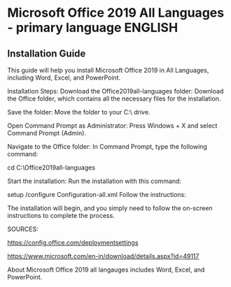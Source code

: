 # Microsoft Office 2019 All Languages - primary language ENGLISH
## Installation Guide
This guide will help you install Microsoft Office 2019 in All Languages, including Word, Excel, and PowerPoint.


Installation Steps:
Download the Office2019all-languages folder:
Download the Office folder, which contains all the necessary files for the installation.

Save the folder:
Move the folder to your C:\ drive.

Open Command Prompt as Administrator:
Press Windows + X and select Command Prompt (Admin).

Navigate to the Office folder:
In Command Prompt, type the following command:

cd C:\Office2019all-languages

Start the installation:
Run the installation with this command:

setup /configure Configuration-all.xml
Follow the instructions:

The installation will begin, and you simply need to follow the on-screen instructions to complete the process.

SOURCES:

https://config.office.com/deploymentsettings

https://www.microsoft.com/en-in/download/details.aspx?id=49117

About
Microsoft Office 2019 all langauges includes Word, Excel, and PowerPoint.
